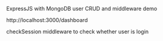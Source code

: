 ExpressJS with MongoDB user CRUD and middleware demo


http://localhost:3000/dashboard

checkSession middleware to check whether user is login